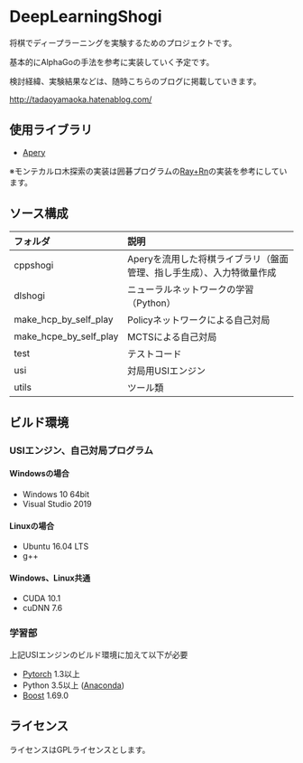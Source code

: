 # DeepLearningShogi

将棋でディープラーニングを実験するためのプロジェクトです。

基本的にAlphaGoの手法を参考に実装していく予定です。

検討経緯、実験結果などは、随時こちらのブログに掲載していきます。

http://tadaoyamaoka.hatenablog.com/

## 使用ライブラリ
* [Apery](https://github.com/HiraokaTakuya/apery)

※モンテカルロ木探索の実装は囲碁プログラムの[Ray+Rn](https://github.com/zakki/Ray)の実装を参考にしています。

## ソース構成
|フォルダ|説明|
|:---|:---|
|cppshogi|Aperyを流用した将棋ライブラリ（盤面管理、指し手生成）、入力特徴量作成|
|dlshogi|ニューラルネットワークの学習（Python）|
|make_hcp_by_self_play|Policyネットワークによる自己対局|
|make_hcpe_by_self_play|MCTSによる自己対局|
|test|テストコード|
|usi|対局用USIエンジン|
|utils|ツール類|

## ビルド環境
### USIエンジン、自己対局プログラム
#### Windowsの場合
* Windows 10 64bit
* Visual Studio 2019
#### Linuxの場合
* Ubuntu 16.04 LTS
* g++
#### Windows、Linux共通
* CUDA 10.1
* cuDNN 7.6

### 学習部
上記USIエンジンのビルド環境に加えて以下が必要
* [Pytorch](https://pytorch.org/) 1.3以上
* Python 3.5以上 ([Anaconda](https://www.continuum.io/downloads))
* [Boost](http://www.boost.org/) 1.69.0

## ライセンス
ライセンスはGPLライセンスとします。